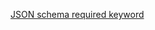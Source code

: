 [JSON schema required keyword](https://tools.ietf.org/html/draft-wright-json-schema-validation-00#section-5.15)
